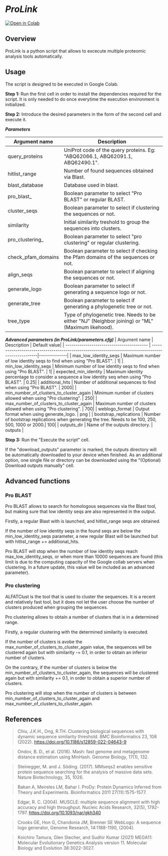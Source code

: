 # ***ProLink*** 

[![Open in Colab](https://colab.research.google.com/assets/colab-badge.svg)](https://colab.research.google.com/drive/1EhX_gO05Fmn_-ikvEkz90rf9S9p0imtp?usp=sharing)

## Overview
ProLink is a python script that allows to excecute multiple proteomic analysis tools automatically.

## Usage
The script is designed to be executed in Google Colab.

**Step 1:** Run the first cell in order to install the dependencies required for the script. It is only needed to do once everytime the execution environment is initialized. 

**Step 2:** Introduce the desired parameters in the form of the second cell and execute it.

***Parameters***

| Argument name                             | Description                                                                                      | 
| ----------------------------------------- | -------------------------------------------------------------------------------------------------|
| query_proteins                            | UniProt code of the query proteins. Eg: "ABQ62066.1, ABQ62091.1, ABQ62490.1".                    |
| hitlist_range                             | Number of found sequences obtained via Blast.                                                    |
| blast_database                            | Database used in blast.                                                                          |
| pro_blast_                                | Boolean parameter to select "Pro BLAST" or regular BLAST.                                        |
| cluster_seqs                              | Boolean parameter to select if clustering the sequences or not.                                  |
| similarity                                | Initial similarity treshold to group the sequences into clusters.                                |
| pro_clustering_                           | Boolean parameter to select "pro clustering" or regular clustering.                              |
| check_pfam_domains                        | Boolean parameter to select if checking the Pfam domains of the sequences or not.                |
| align_seqs                                | Boolean parameter to select if aligning the sequences or not.                                    |
| generate_logo                             | Boolean parameter to select if generating a sequence logo or not.                                |
| generate_tree                             | Boolean parameter to select if generating a phylogenetic tree or not.                            |
| tree_type                                 | Type of phylogenetic tree. Needs to be either "NJ" (Neighbor joining) or "ML" (Maximum likehood).|


***Advanced parameters (in ProLink/parameters.cfg)***
| Argument name                             | Description                                                                                        | Default value|
| ----------------------------------------- | ---------------------------------------------------------------------------------------------------|--------------|
| max_low_identity_seqs                     | Maximum number of low identity seqs to find when using "Pro BLAST".                                |             1|
| min_low_identity_seqs                     | Minimum number of low identity seqs to find when using "Pro BLAST".                                |             1|
| expected_min_identity                     | Maximum identity percentage to consider a sequence a low identity seq when using "Pro BLAST".      |          0.25|
| additional_hits                           | Number of additional sequences to find when using "Pro BLAST".                                     |          2000|
| min_number_of_clusters_to_cluster_again   | Minimum number of clusters allowed when using "Pro clustering".                                    |           250|
| max_number_of_clusters_to_cluster_again   | Maximum number of clusters allowed when using "Pro clustering".                                    |           700|
| weblogo_format                            | Output format when using generate_logo.                                                            | png          |
| bootstrap_replications                    | Number of bootstrap replications when generating the tree. Needs to be 100, 250, 500, 1000 or 2000.|           100|
| outputs_dir                               | Name of the outputs directory.                                                                     | outputs      |

**Step 3:** Run the "Execute the script" cell. 

If the "download_outputs" parameter is marked, the outputs directory will be automatically downloaded to your device when finished.
As an additional option, one single file or directory can be downloaded using the "(Optional) Download outputs manually" cell.

## Advanced functions

### Pro BLAST

Pro BLAST allows to search for homologous sequences via the Blast tool, but making sure that low identity seqs are also represented in the output.

Firstly, a regular Blast with is launched, and hitlist_range seqs are obtained. 

If the number of low identity seqs in the found seqs are below the min_low_identity_seqs parameter, a new regular Blast will be launched but with hitlist_range += additional_hits.

Pro BLAST will stop when the number of low identity seqs reach max_low_identity_seqs, or when more than 10000 sequences are found (this limit is due to the computing capacity of the Google collab servers when clustering. In a future update, this value will be included as an advanced parameter).

### Pro clustering

ALFATClust is the tool that is used to cluster the sequences. It is a recent and relatively fast tool, but it does not let the user choose the number of clusters produced when grouping the sequences.

Pro clustering allows to obtain a number of clusters that is in a determined range. 

Firstly, a regular clustering with the determined similarity is executed. 

If the number of clusters is avobe the max_number_of_clusters_to_cluster_again value, the sequences will be clustered again but with similarity -= 0.1, in order to obtain an inferior number of clusters.

On the contrary, if the number of clusters is below the min_number_of_clusters_to_cluster_again, the sequences will be clustered again but with similarity += 0.1, in order to obtain a superior number of clusters.

Pro clustering will stop when the number of clusters is between min_number_of_clusters_to_cluster_again and max_number_of_clusters_to_cluster_again.



## References

  > Chiu, J.K.H., Ong, R.TH. Clustering biological sequences with dynamic sequence similarity threshold. BMC Bioinformatics 23, 108 (2022).     https://doi.org/10.1186/s12859-022-04643-9
  
  > Ondov, B. D., et al. (2016). Mash: fast genome and metagenome distance estimation using MinHash. Genome Biology, 17(1), 132.
  
  > Steinegger, M. and J. Söding. (2017). MMseqs2 enables sensitive protein sequence searching for the analysis of massive data sets. Nature Biotechnology, 35, 1026.
  
  > Bakan A, Meireles LM, Bahar I. ProDy: Protein Dynamics Inferred from Theory and Experiments. Bioinformatics 2011 27(11):1575-1577.
  
  > Edgar, R. C. (2004). MUSCLE: multiple sequence alignment with high accuracy and high throughput. Nucleic Acids Research, 32(5), 1792-1797. https://doi.org/10.1093/nar/gkh340
  
  > Crooks GE, Hon G, Chandonia JM, Brenner SE WebLogo: A sequence logo generator, Genome Research, 14:1188-1190, (2004).
  
  > Koichiro Tamura, Glen Stecher, and Sudhir Kumar (2021) MEGA11: Molecular Evolutionary Genetics Analysis version 11. Molecular Biology and Evolution 38:3022-3027.
